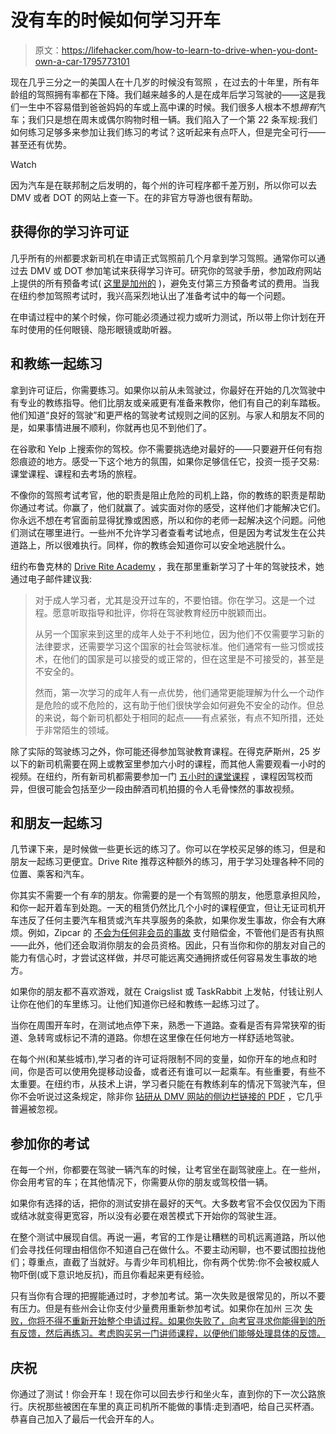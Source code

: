 # 没有车的时候如何学习开车

> 原文：<https://lifehacker.com/how-to-learn-to-drive-when-you-dont-own-a-car-1795773101>

现在几乎三分之一的美国人在十几岁的时候没有驾照 ，在过去的十年里，所有年龄组的驾照拥有率都在下降。我们越来越多的人是在成年后学习驾驶的——这是我们一生中不容易借到爸爸妈妈的车或上高中课的时候。我们很多人根本不想*拥有*汽车；我们只是想在周末或偶尔购物时租一辆。我们陷入了一个第 22 条军规:我们如何练习足够多来参加让我们练习的考试？这听起来有点吓人，但是完全可行——甚至还有优势。

Watch

因为汽车是在联邦制之后发明的，每个州的许可程序都千差万别，所以你可以去 DMV 或者 DOT 的网站上查一下。在的非官方导游也很有帮助。

## 获得你的学习许可证

几乎所有的州都要求新司机在申请正式驾照前几个月拿到学习驾照。通常你可以通过去 DMV 或 DOT 参加笔试来获得学习许可。研究你的驾驶手册，参加政府网站上提供的所有预备考试( [这里是加州的](https://www.dmv.ca.gov/portal/dmv/detail/pubs/interactive/tdrive/exam) )，避免支付第三方预备考试的费用。当我在纽约参加驾照考试时，我兴高采烈地认出了准备考试中的每一个问题。

在申请过程中的某个时候，你可能必须通过视力或听力测试，所以带上你计划在开车时使用的任何眼镜、隐形眼镜或助听器。

## 和教练一起练习

拿到许可证后，你需要练习。如果你以前从未驾驶过，你最好在开始的几次驾驶中有专业的教练指导。他们比朋友或亲戚更有准备来教你，他们有自己的刹车踏板。他们知道“良好的驾驶”和更严格的驾驶考试规则之间的区别。与家人和朋友不同的是，如果事情进展不顺利，你就再也见不到他们了。

在谷歌和 Yelp 上搜索你的驾校。你不需要挑选绝对最好的——只要避开任何有抱怨痕迹的地方。感受一下这个地方的氛围，如果你足够信任它，投资一揽子交易:课堂课程、课程和去考场的旅程。

不像你的驾照考试考官，他的职责是阻止危险的司机上路，你的教练的职责是帮助你通过考试。你赢了，他们就赢了。诚实面对你的感受，这样他们才能解决它们。你永远不想在考官面前显得犹豫或困惑，所以和你的老师一起解决这个问题。问他们测试在哪里进行。一些州不允许学习者查看考试地点，但是因为考试发生在公共道路上，所以很难执行。同样，你的教练会知道你可以安全地逃脱什么。

纽约布鲁克林的 [Drive Rite Academy](https://driveriteny.com/) ，我在那里重新学习了十年的驾驶技术，她通过电子邮件建议我:

> 对于成人学习者，尤其是没开过车的，不要怕错。你在学习。这是一个过程。愿意听取指导和批评，你将在驾驶教育经历中脱颖而出。
> 
> 从另一个国家来到这里的成年人处于不利地位，因为他们不仅需要学习新的法律要求，还需要学习这个国家的社会驾驶标准。他们通常有一些习惯或技术，在他们的国家是可以接受的或正常的，但在这里是不可接受的，甚至是不安全的。
> 
> 然而，第一次学习的成年人有一点优势，他们通常更能理解为什么一个动作是危险的或不危险的，这有助于他们很快学会如何避免不安全的动作。但总的来说，每个新司机都处于相同的起点——有点紧张，有点不知所措，还处于非常陌生的领域。

除了实际的驾驶练习之外，你可能还得参加驾驶教育课程。在得克萨斯州，25 岁以下的新司机需要在网上或教室里参加六小时的课程，而其他人需要观看一小时的视频。在纽约，所有新司机都需要参加一门 [五小时的课堂课程](http://www.dmv.org/ny-new-york/drivers-ed.php) ，课程因驾校而异，但很可能会包括至少一段由醉酒司机拍摄的令人毛骨悚然的事故视频。

## 和朋友一起练习

几节课下来，是时候做一些更长远的练习了。你可以在学校买足够的练习，但是和朋友一起练习更便宜。Drive Rite 推荐这种额外的练习，用于学习处理各种不同的位置、乘客和汽车。

你其实不需要一个有*车*的朋友。你需要的是一个有驾照的朋友，他愿意承担风险，和你一起开着车到处跑。一天的租赁仍然比几个小时的课程便宜，但让无证司机开车违反了任何主要汽车租赁或汽车共享服务的条款，如果你发生事故，你会有大麻烦。例如，Zipcar 的 [不会为任何非会员的事故](https://support.zipcar.com/hc/en-us/articles/220676487-Allowed-Drivers) 支付赔偿金，不管他们是否有执照——此外，他们还会取消你朋友的会员资格。因此，只有当你和你的朋友对自己的能力有信心时，才尝试这样做，并尽可能远离交通拥挤或任何容易发生事故的地方。

如果你的朋友都不喜欢游戏，就在 Craigslist 或 TaskRabbit 上发帖，付钱让别人让你在他们的车里练习。让他们知道你已经和教练一起练习过了。

当你在周围开车时，在测试地点停下来，熟悉一下道路。查看是否有异常狭窄的街道、急转弯或标记不清的道路。你想在这里像在任何地方一样舒适地驾驶。

在每个州(和某些城市),学习者的许可证将限制不同的变量，如你开车的地点和时间，你是否可以使用免提移动设备，或者还有谁可以一起乘车。有些重要，有些不太重要。在纽约市，从技术上讲，学习者只能在有教练刹车的情况下驾驶汽车，但你不会听说过这条规定，除非你 [钻研从 DMV 网站的侧边栏链接的 PDF](https://dmv.ny.gov/forms/mv500h.pdf) ，它几乎普遍被忽视。

## 参加你的考试

在每一个州，你都要在驾驶一辆汽车的时候，让考官坐在副驾驶座上。在一些州，你会用考官的车；在其他情况下，你需要从你的朋友或驾校借一辆。

如果你有选择的话，把你的测试安排在最好的天气。大多数考官不会仅仅因为下雨或结冰就变得更宽容，所以没有必要在艰苦模式下开始你的驾驶生涯。

在整个测试中展现自信。再说一遍，考官的工作是让糟糕的司机远离道路，所以他们会寻找任何理由相信你不知道自己在做什么。不要主动闲聊，也不要试图拉拢他们；尊重点，直截了当就好。与青少年司机相比，你有两个优势:你不会被权威人物吓倒(或下意识地反抗)，而且你看起来更有经验。

只有当你有合理的把握能通过时，才参加考试。第一次失败是很常见的，所以不要有压力。但是有些州会让你支付少量费用重新参加考试。如果你在加州 三次 [失败，你将不得不重新开始整个申请过程。如果你失败了，向考官寻求你能得到的所有反馈，然后再练习。考虑购买另一门讲师课程，以便他们能够处理具体的反馈。](https://www.dmv.ca.gov/portal/dmv/?1dmy&urile=wcm:path:/dmv_content_en/dmv/dl/dl_info#fail)

## 庆祝

你通过了测试！你会开车！现在你可以回去步行和坐火车，直到你的下一次公路旅行。庆祝那些被困在车里的真正司机所不能做的事情:走到酒吧，给自己买杯酒。恭喜自己加入了最后一代会开车的人。